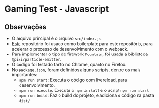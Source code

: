 # Gaming Test - Javascript

## Observações

- O arquivo principal é o arquivo `src/index.js`
- [Este](https://github.com/proudcat/pixi-webpack-demo) repositório foi usado como boilerplate para este repositório, para acelerar o processo de desenvolvimento com o webpack.
- Para implementar o tipo de firework `Fountain`, foi usada a biblioteca `@pixi/particle-emitter`.
- O código foi testado tanto no Chrome, quanto no Firefox.
- No `package.json`, foram definidos alguns scripts, dentre os mais importantes:
  - `npm run start`: Executa o código com livereload, para desenvolvimento.
  - `npm run execute`: Executa o `npm install` e o script `npm run start`
  - `npm run build`: Faz o build do projeto, e adiciona o código na pasta `dist/`
